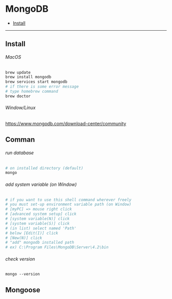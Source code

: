 # MongoDB
- [Install](#install)
  
  
---

## Install
###### MacOS
```sh
brew update
brew install mongodb
brew services start mongodb
# if there is some error message
# type homebrew command 
brew doctor
```
  
###### Window/Linux
https://www.mongodb.com/download-center/community  
  
## Comman
###### run database
```sh
# on installed directory (default)
mongo 
```
  
###### add system variable (on Window)  
```sh
# if you want to use this shell command wherever freely
# you must set-up environment variable path (on Window)
# [myPC] => mouse right click 
# [advanced system setup] click 
# [system variable(N)] click
# [system variable(S)] click
# (in list) select named 'Path'
# below [Edit(I)] click
# [New(N)] click
# "add" mongodb installed path
# ex) C:\Program Files\MongoDB\Server\4.2\bin
```
  
###### check version
```
mongo --version
```
  
## Mongoose
